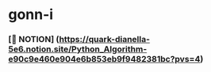# gonn-i
### [📕 NOTION] (https://quark-dianella-5e6.notion.site/Python_Algorithm-e90c9e460e904e6b853eb9f9482381bc?pvs=4)
